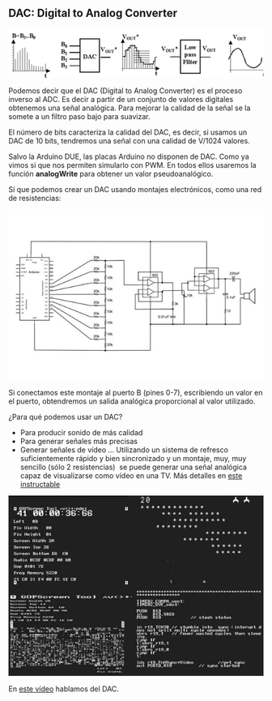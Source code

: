 ## DAC: Digital to Analog Converter


![Funcionamiento del DAC](./images/DAC.png)

Podemos decir que el DAC (Digital to Analog Converter) es el proceso inverso al ADC. Es decir a partir de un conjunto de valores digitales obtenemos una señal analógica. Para mejorar la calidad de la señal se la somete  a un filtro paso bajo para suavizar.

El número de bits caracteriza la calidad del DAC, es decir, si usamos un DAC de 10 bits, tendremos una señal con una calidad de V/1024 valores.

Salvo la Arduino DUE, las placas Arduino no disponen de DAC. Como ya vimos si  que nos permiten simularlo con PWM. En todos ellos usaremos la función **analogWrite** para obtener un valor pseudoanalógico.

Sí que podemos crear un DAC usando montajes electrónicos, como una red de resistencias:

![DAC con resistencias](./images/DAC_resustencias.png)

Si conectamos este montaje al puerto B (pines 0-7), escribiendo un valor en el puerto, obtendremos un salida analógica proporcional al valor utilizado.

¿Para qué podemos usar un DAC?

* Para producir sonido de más calidad
* Para generar señales más precisas
* Generar señales de vídeo ... Utilizando un sistema de refresco suficientemente rápido y bien sincronizado y un montaje, muy, muy sencillo (sólo 2 resistencias)  se puede generar una señal analógica capaz de visualizarse como vídeo en una TV. Más detalles en [este instructable](http://www.instructables.com/id/MRETV-Video-Stereo-Sound-and-much-more-from-a-s/)


![Video generado con DAC](./images/DAC_Video.png)

En [este vídeo](https://www.youtube.com/embed/ZNeFd8kK9h0) hablamos del DAC.
